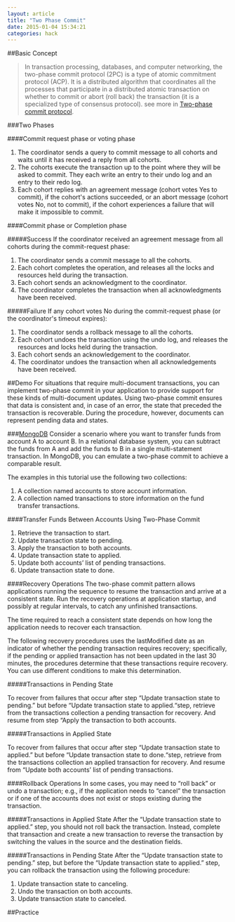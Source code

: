 ```yaml
---
layout: article
title: "Two Phase Commit"
date: 2015-01-04 15:34:21
categories: hack
---
```

##Basic Concept
>In transaction processing, databases, and computer networking, the two-phase commit protocol (2PC) is a type of atomic commitment protocol (ACP). It is a distributed algorithm that coordinates all the processes that participate in a distributed atomic transaction on whether to commit or abort (roll back) the transaction (it is a specialized type of consensus protocol).
see more in [Two-phase commit protocol](http://en.wikipedia.org/wiki/Two-phase_commit_protocol).

###Two Phases

####Commit request phase or voting phase

1. The coordinator sends a query to commit message to all cohorts and waits until it has received a reply from all cohorts.
2. The cohorts execute the transaction up to the point where they will be asked to commit. They each write an entry to their undo log and an entry to their redo log.
3. Each cohort replies with an agreement message (cohort votes Yes to commit), if the cohort's actions succeeded, or an abort message (cohort votes No, not to commit), if the cohort experiences a failure that will make it impossible to commit.

####Commit phase or Completion phase

#####Success
If the coordinator received an agreement message from all cohorts during the commit-request phase:

1. The coordinator sends a commit message to all the cohorts.
2. Each cohort completes the operation, and releases all the locks and resources held during the transaction.
3. Each cohort sends an acknowledgment to the coordinator.
4. The coordinator completes the transaction when all acknowledgments have been received.

#####Failure
If any cohort votes No during the commit-request phase (or the coordinator's timeout expires):

1. The coordinator sends a rollback message to all the cohorts.
2. Each cohort undoes the transaction using the undo log, and releases the resources and locks held during the transaction.
3. Each cohort sends an acknowledgement to the coordinator.
4. The coordinator undoes the transaction when all acknowledgements have been received.

##Demo
For situations that require multi-document transactions, you can implement two-phase commit in your application to provide support for these kinds of multi-document updates. Using two-phase commit ensures that data is consistent and, in case of an error, the state that preceded the transaction is recoverable. During the procedure, however, documents can represent pending data and states.

###[MongoDB](http://docs.mongodb.org/manual/tutorial/perform-two-phase-commits/)
Consider a scenario where you want to transfer funds from account A to account B. In a relational database system, you can subtract the funds from A and add the funds to B in a single multi-statement transaction. In MongoDB, you can emulate a two-phase commit to achieve a comparable result.

The examples in this tutorial use the following two collections:

1. A collection named accounts to store account information.
2. A collection named transactions to store information on the fund transfer transactions.

####Transfer Funds Between Accounts Using Two-Phase Commit
1. Retrieve the transaction to start.
2. Update transaction state to pending.
3. Apply the transaction to both accounts.
4. Update transaction state to applied.
5. Update both accounts’ list of pending transactions.
6. Update transaction state to done.

####Recovery Operations
The two-phase commit pattern allows applications running the sequence to resume the transaction and arrive at a consistent state. Run the recovery operations at application startup, and possibly at regular intervals, to catch any unfinished transactions.

The time required to reach a consistent state depends on how long the application needs to recover each transaction.

The following recovery procedures uses the lastModified date as an indicator of whether the pending transaction requires recovery; specifically, if the pending or applied transaction has not been updated in the last 30 minutes, the procedures determine that these transactions require recovery. You can use different conditions to make this determination.

#####Transactions in Pending State

To recover from failures that occur after step “Update transaction state to pending.” but before “Update transaction state to applied.“step, retrieve from the transactions collection a pending transaction for recovery. And resume from step “Apply the transaction to both accounts.

#####Transactions in Applied State

To recover from failures that occur after step “Update transaction state to applied.” but before “Update transaction state to done.“step, retrieve from the transactions collection an applied transaction for recovery. And resume from “Update both accounts’ list of pending transactions.

####Rollback Operations
In some cases, you may need to “roll back” or undo a transaction; e.g., if the application needs to “cancel” the transaction or if one of the accounts does not exist or stops existing during the transaction.

#####Transactions in Applied State
After the “Update transaction state to applied.” step, you should not roll back the transaction. Instead, complete that transaction and create a new transaction to reverse the transaction by switching the values in the source and the destination fields.

#####Transactions in Pending State
After the “Update transaction state to pending.” step, but before the “Update transaction state to applied.” step, you can rollback the transaction using the following procedure:

1. Update transaction state to canceling.
2. Undo the transaction on both accounts.
3. Update transaction state to canceled.

##Practice
